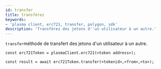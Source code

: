 ```yaml
---
id: transfer
title: transférez
keywords:
- 'plasma client, erc721, transfer, polygon, sdk'
description: 'Transférez des jetons d''un utilisateur à un autre.'
---
```


`transfer`méthode de transfert des jetons d'un utilisateur à un autre.

```
const erc721Token = plasmaClient.erc721(<token address>);

const result = await erc721Token.transfer(<tokenid>,<from>,<to>);

```
